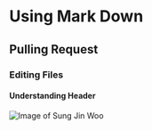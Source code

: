 # Using Mark Down
## Pulling Request
### Editing Files
#### Understanding Header
![Image of Sung Jin Woo](https://encrypted-tbn0.gstatic.com/images?q=tbn:ANd9GcSME7Il3Nk9zEo85q3YXgcpbJKTV2MtoG1Oz0XhhggX5--Ey3yDNiUDBOk1meK_cb9PV1Q&usqp=CAU)

